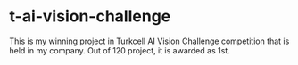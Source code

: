# t-ai-vision-challenge
This is my winning project in Turkcell AI Vision Challenge competition that is held in my company. Out of 120 project, it is awarded as 1st.
